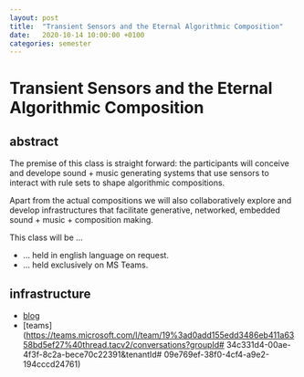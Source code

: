 ```yaml
---
layout: post
title:  "Transient Sensors and the Eternal Algorithmic Composition"
date:   2020-10-14 10:00:00 +0100
categories: semester
---
```


# Transient Sensors and the Eternal Algorithmic Composition



## abstract

The premise of this class is straight forward: the participants will conceive and develope sound + music generating systems that use sensors to interact with rule sets to shape algorithmic compositions.

Apart from the actual compositions we will also collaboratively explore and develop infrastructures that facilitate generative, networked, embedded sound + music + composition making.

This class will be …

- … held in english language on request. 
- … held exclusively on MS Teams.

## infrastructure

- [blog](http://blogs.digitalmedia-bremen.de/transientsensorsandtheeternalalgorithmiccomposition/)
- [teams](https://teams.microsoft.com/l/team/19%3ad0add155edd3486eb411a6358bd5ef27%40thread.tacv2/conversations?groupId# 34c331d4-00ae-4f3f-8c2a-bece70c22391&tenantId# 09e769ef-38f0-4cf4-a9e2-194cccd24761)




